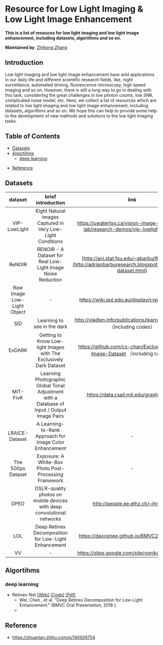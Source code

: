 # Resource for Low Light Imaging & Low Light Image Enhancement
**This is a list of resouces for low light imaging and low light image enhancement, including datasets, algorithms and so on.**

**Maintained by**: [Zhihong Zhang](mailto:z_zhi_hong@163.com)

## Introduction

Low light imaging and low light image enhancement have wild applications in our daily life and different scientific research fields, like, night surveillance, automated driving, fluorescence microscopy, high speed imaging and so on. However, there is still a long way to go in dealing with this task, considering the great challenges in low photon counts, low SNR, complicated noise model, etc. Here, we collect a list of resources which are related to low light imaging and low light image enhancement, including datasets, algorithms and so on. We hope this can help to provide some help to the development of new methods and solutions to the low light imaging tasks.



## Table of Contents

* [Datasets](#datasets)
* [Algortihms](#algortihms)
  + [deep learning](#deep-learning)

- [Reference](#reference)


## Datasets
|          dataset           |                      brief introduction                      |                             link                             |
| :------------------------: | :----------------------------------------------------------: | :----------------------------------------------------------: |
|        VIP-LowLight        |  Eight Natural Images Captured in Very Low-Light Conditions  | https://uwaterloo.ca/vision-image-processing-lab/research-demos/vip-lowlight-dataset |
|           ReNOIR           | RENOIR - A Dataset for Real Low-Light Image Noise Reduction  | [http://ani.stat.fsu.edu/~abarbu/Renoir.html](http://adrianbarburesearch.blogspot.com/p/renoir-dataset.html) |
| Raw Image Low-Light Object |                              -                               |        https://wiki.qut.edu.au/display/cyphy/Datasets        |
|            SID             |                 Learning to see in the dark                  | http://vladlen.info/publications/learning-see-dark （including codes） |
|           ExDARK           | Getting to Know Low-light Images with The Exclusively Dark Dataset | https://github.com/cs-chan/Exclusively-Dark-Image-Dataset （including codes） |
|          MIT-FivK          | Learning Photographic Global Tonal Adjustment with a Database of Input / Output Image Pairs |          https://data.csail.mit.edu/graphics/fivek           |
|       LRAICE-Dataset       |   A Learning-to-Rank Approach for Image Color Enhancement    |                              -                               |
|     The 500px Dataset      |    Exposure: A White-Box Photo Post-Processing Framework     |                              -                               |
|            DPED            | DSLR-quality photos on mobile devices with deep convolutional networks |              http://people.ee.ethz.ch/~ihnatova              |
|            LOL             |     Deep Retinex Decomposition for Low-Light Enhancement     |          https://daooshee.github.io/BMVC2018website          |
|             VV             |                              -                               |       https://sites.google.com/site/vonikakis/datasets       |


## Algortihms
### deep learning
 * Retinex-Net [[Web]](https://daooshee.github.io/BMVC2018website/) [[Code]](https://github.com/weichen582/RetinexNet) [[Pdf]](https://arxiv.org/abs/1808.04560)
   * Wei, Chen , et al. "Deep Retinex Decomposition for Low-Light Enhancement." (BMVC Oral Presentation, 2018 ).
   * 






## Reference

- https://zhuanlan.zhihu.com/p/140926754
